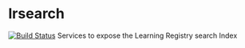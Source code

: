 lrsearch
========
[![Build Status](https://travis-ci.org/wegrata/lrsearch.png?branch=master)](https://travis-ci.org/wegrata/lrsearch)
Services to expose the Learning Registry search Index
